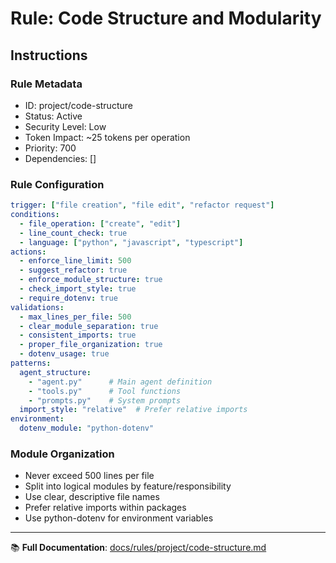 # Rule: Code Structure and Modularity

## Instructions

### Rule Metadata
- ID: project/code-structure
- Status: Active
- Security Level: Low
- Token Impact: ~25 tokens per operation
- Priority: 700
- Dependencies: []

### Rule Configuration
```yaml
trigger: ["file creation", "file edit", "refactor request"]
conditions:
  - file_operation: ["create", "edit"]
  - line_count_check: true
  - language: ["python", "javascript", "typescript"]
actions:
  - enforce_line_limit: 500
  - suggest_refactor: true
  - enforce_module_structure: true
  - check_import_style: true
  - require_dotenv: true
validations:
  - max_lines_per_file: 500
  - clear_module_separation: true
  - consistent_imports: true
  - proper_file_organization: true
  - dotenv_usage: true
patterns:
  agent_structure:
    - "agent.py"      # Main agent definition
    - "tools.py"      # Tool functions
    - "prompts.py"    # System prompts
  import_style: "relative"  # Prefer relative imports
environment:
  dotenv_module: "python-dotenv"
```

### Module Organization
- Never exceed 500 lines per file
- Split into logical modules by feature/responsibility
- Use clear, descriptive file names
- Prefer relative imports within packages
- Use python-dotenv for environment variables

---

📚 **Full Documentation**: [docs/rules/project/code-structure.md](../../../docs/rules/project/code-structure.md)